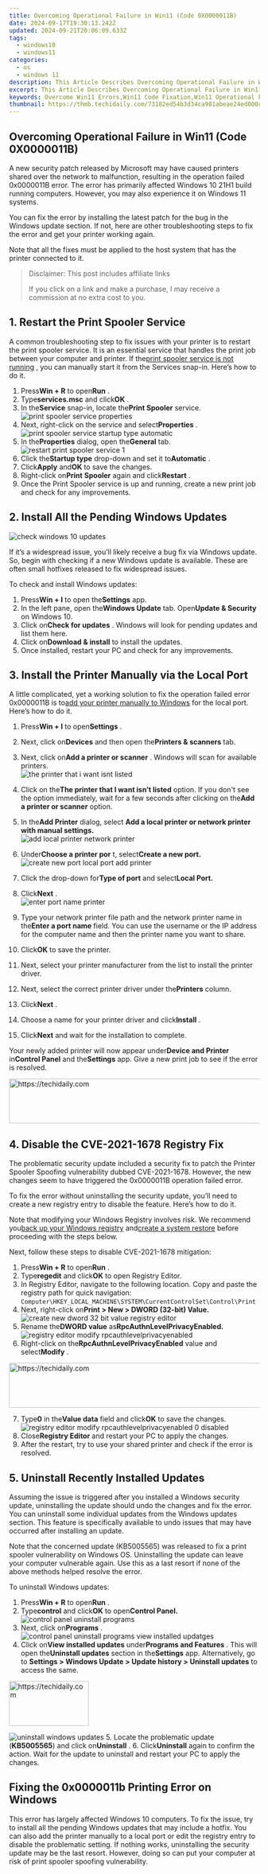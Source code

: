 ```yaml
---
title: Overcoming Operational Failure in Win11 (Code 0X0000011B)
date: 2024-09-17T19:30:13.242Z
updated: 2024-09-21T20:06:09.633Z
tags:
  - windows10
  - windows11
categories:
  - os
  - windows 11
description: This Article Describes Overcoming Operational Failure in Win11 (Code 0X0000011B)
excerpt: This Article Describes Overcoming Operational Failure in Win11 (Code 0X0000011B)
keywords: Overcome Win11 Errors,Win11 Code Fixation,Win11 Operational Failure,Resolve Win11 Error (Code 0X0000011B),Win11 Troubleshooting Guide,Win11 System Crash Fix,Handle Win11 Code Error
thumbnail: https://thmb.techidaily.com/73182ed54b3d34ca981abeae24ed800ccc098d1b157cf1a2528e89d05cbc2979.jpg
---
```


## Overcoming Operational Failure in Win11 (Code 0X0000011B)

 A new security patch released by Microsoft may have caused printers shared over the network to malfunction, resulting in the operation failed 0x0000011B error. The error has primarily affected Windows 10 21H1 build running computers. However, you may also experience it on Windows 11 systems.

 You can fix the error by installing the latest patch for the bug in the Windows update section. If not, here are other troubleshooting steps to fix the error and get your printer working again.

 Note that all the fixes must be applied to the host system that has the printer connected to it.

>  Disclaimer: This post includes affiliate links
>
>  If you click on a link and make a purchase, I may receive a commission at no extra cost to you.
>

## 1\. Restart the Print Spooler Service

 A common troubleshooting step to fix issues with your printer is to restart the print spooler service. It is an essential service that handles the print job between your computer and printer. If the[print spooler service is not running](https://www.makeuseof.com/print-spooler-service-not-running-windows/) , you can manually start it from the Services snap-in. Here’s how to do it.

1. Press**Win + R** to open**Run** .
2. Type**services.msc** and click**OK** .
3. In the**Service** snap-in, locate the**Print Spooler** service.  
![print spooler service properties](https://static1.makeuseofimages.com/wordpress/wp-content/uploads/2022/12/print-spooler-service-properties.jpg)
4. Next, right-click on the service and select**Properties** .  
![print spooler service startup type automatic](https://static1.makeuseofimages.com/wordpress/wp-content/uploads/2022/12/print-spooler-service-startup-type-automatic.jpg)
5. In the**Properties** dialog, open the**General** tab.  
![restart print spooler service 1](https://static1.makeuseofimages.com/wordpress/wp-content/uploads/2022/12/restart-print-spooler-service-1.jpg)
6. Click the**Startup type** drop-down and set it to**Automatic** .
7. Click**Apply** and**OK** to save the changes.
8. Right-click on**Print** **Spooler** again and click**Restart** .
9. Once the Print Spooler service is up and running, create a new print job and check for any improvements.

## 2\. Install All the Pending Windows Updates

![check windows 10 updates](https://static1.makeuseofimages.com/wordpress/wp-content/uploads/2022/12/check-windows-10-updates.jpg)

 If it’s a widespread issue, you’ll likely receive a bug fix via Windows update. So, begin with checking if a new Windows update is available. These are often small hotfixes released to fix widespread issues.

To check and install Windows updates:

1. Press**Win + I** to open the**Settings** app.
2. In the left pane, open the**Windows Update** tab. Open**Update & Security** on Windows 10.
3. Click on**Check for updates** . Windows will look for pending updates and list them here.
4. Click on**Download & install** to install the updates.
5. Once installed, restart your PC and check for any improvements.

## 3\. Install the Printer Manually via the Local Port

 A little complicated, yet a working solution to fix the operation failed error 0x0000011B is to[add your printer manually to Windows](https://www.makeuseof.com/windows-11-add-wired-wireless-printer/) for the local port. Here’s how to do it.

1. Press**Win + I** to open**Settings** .
2. Next, click on**Devices** and then open the**Printers & scanners** tab.
3. Next, click on**Add a printer or scanner** . Windows will scan for available printers.  
![the printer that i want isnt listed](https://static1.makeuseofimages.com/wordpress/wp-content/uploads/2022/12/the-printer-that-i-want-isnt-listed.jpg)
4. Click on the**The printer that I want isn’t listed** option. If you don't see the option immediately, wait for a few seconds after clicking on the**Add a printer or scanner** option.
5. In the**Add Printer** dialog, select **Add a local printer or network printer with manual settings.**  
![add local printer network printer](https://static1.makeuseofimages.com/wordpress/wp-content/uploads/2022/12/add-local-printer-network-printer.jpg)

1. Under**Choose a printer por** t, select**Create a new port.**  
![create new port local port add printer](https://static1.makeuseofimages.com/wordpress/wp-content/uploads/2022/12/create-new-port-local-port-add-printer.jpg)
2. Click the drop-down for**Type of port** and select**Local Port.**
3. Click**Next** .  
![enter port name printer](https://static1.makeuseofimages.com/wordpress/wp-content/uploads/2022/12/enter-port-name-printer.jpg)
4. Type your network printer file path and the network printer name in the**Enter a port name** field. You can use the username or the IP address for the computer name and then the printer name you want to share.
5. Click**OK** to save the printer.

1. Next, select your printer manufacturer from the list to install the printer driver.
2. Next, select the correct printer driver under the**Printers** column.
3. Click**Next** .
4. Choose a name for your printer driver and click**Install** .
5. Click**Next** and wait for the installation to complete.

 Your newly added printer will now appear under**Device and Printer** in**Control Panel** and the**Settings** app. Give a new print job to see if the error is resolved.

<!-- affiliate ads begin -->
<a href="https://versadesk.pxf.io/c/5597632/1828647/21290" target="_top" id="1828647">
  <img src="//a.impactradius-go.com/display-ad/21290-1828647" border="0" alt="https://techidaily.com" width="728" height="90"/>
</a>
<img height="0" width="0" src="https://versadesk.pxf.io/i/5597632/1828647/21290" style="position:absolute;visibility:hidden;" border="0" />
<!-- affiliate ads end -->

## 4\. Disable the CVE-2021-1678 Registry Fix

 The problematic security update included a security fix to patch the Printer Spooler Spoofing vulnerability dubbed CVE-2021-1678\. However, the new changes seem to have triggered the 0x0000011B operation failed error.

 To fix the error without uninstalling the security update, you’ll need to create a new registry entry to disable the feature. Here’s how to do it.

 Note that modifying your Windows Registry involves risk. We recommend you[back up your Windows registry](http://www.makeuseof.com/tag/backup-restore-windows-registry/) and[create a system restore](https://www.makeuseof.com/windows-11-create-restore-point/) before proceeding with the steps below.

Next, follow these steps to disable CVE-2021-1678 mitigation:

1. Press**Win + R** to open**Run** .
2. Type**regedit** and click**OK** to open Registry Editor.
3. In Registry Editor, navigate to the following location. Copy and paste the registry path for quick navigation:  
`Computer\HKEY_LOCAL_MACHINE\SYSTEM\CurrentControlSet\Control\Print`
4. Next, right-click on**Print > New > DWORD (32-bit) Value.**  
![create new dword 32 bit value registry editor](https://static1.makeuseofimages.com/wordpress/wp-content/uploads/2022/12/create-new-dword-32-bit-value-registry-editor.jpg)
5. Rename the**DWORD value** as**RpcAuthnLevelPrivacyEnabled.**  
![registry editor modify rpcauthlevelprivacyenabled](https://static1.makeuseofimages.com/wordpress/wp-content/uploads/2022/12/registry-editor-modify-rpcauthlevelprivacyenabled.jpg)
6. Right-click on the**RpcAuthnLevelPrivacyEnabled** value and select**Modify** .

<!-- affiliate ads begin -->
<a href="https://malaysia-healthcare-travel-council.pxf.io/c/5597632/1557747/17382" target="_top" id="1557747">
  <img src="//a.impactradius-go.com/display-ad/17382-1557747" border="0" alt="https://techidaily.com" width="728" height="90"/>
</a>
<img height="0" width="0" src="https://malaysia-healthcare-travel-council.pxf.io/i/5597632/1557747/17382" style="position:absolute;visibility:hidden;" border="0" />
<!-- affiliate ads end -->

7. Type**0** in the**Value data** field and click**OK** to save the changes.  
![registry editor modify rpcauthlevelprivacyenabled 0 disabled](https://static1.makeuseofimages.com/wordpress/wp-content/uploads/2022/12/registry-editor-modify-rpcauthlevelprivacyenabled-0-disabled.jpg)
8. Close**Registry Editor** and restart your PC to apply the changes.
9. After the restart, try to use your shared printer and check if the error is resolved.

## 5\. Uninstall Recently Installed Updates

 Assuming the issue is triggered after you installed a Windows security update, uninstalling the update should undo the changes and fix the error. You can uninstall some individual updates from the Windows updates section. This feature is specifically available to undo issues that may have occurred after installing an update.

 Note that the concerned update (KB5005565) was released to fix a print spooler vulnerability on Windows OS. Uninstalling the update can leave your computer vulnerable again. Use this as a last resort if none of the above methods helped resolve the error.

To uninstall Windows updates:

1. Press**Win + R** to open**Run** .
2. Type**control** and click**OK** to open**Control Panel.**  
![control panel uninstall programs](https://static1.makeuseofimages.com/wordpress/wp-content/uploads/2022/12/control-panel-uninstall-programs.jpg)
3. Next, click on**Programs** .  
![control panel uninstall programs view installed updatges](https://static1.makeuseofimages.com/wordpress/wp-content/uploads/2022/12/control-panel-uninstall-programs-view-installed-updatges.jpg)
4. Click on**View installed updates** under**Programs and Features** . This will open the**Uninstall updates** section in the**Settings** app. Alternatively, go to **Settings > Windows Update > Update history > Uninstall updates** to access the same.  

<!-- affiliate ads begin -->
<a href="https://25home.pxf.io/c/5597632/2148638/16836" target="_top" id="2148638">
  <img src="//a.impactradius-go.com/display-ad/16836-2148638" border="0" alt="https://techidaily.com" width="160" height="90"/>
</a>
<img height="0" width="0" src="https://25home.pxf.io/i/5597632/2148638/16836" style="position:absolute;visibility:hidden;" border="0" />
<!-- affiliate ads end -->

![uninstall windows updates](https://static1.makeuseofimages.com/wordpress/wp-content/uploads/2022/12/uninstall-windows-updates.jpg)
5. Locate the problematic update (**KB5005565**) and click on**Uninstall** .
6. Click**Uninstall** again to confirm the action. Wait for the update to uninstall and restart your PC to apply the changes.

## Fixing the 0x0000011b Printing Error on Windows

 This error has largely affected Windows 10 computers. To fix the issue, try to install all the pending Windows updates that may include a hotfix. You can also add the printer manually to a local port or edit the registry entry to disable the problematic setting. If nothing works, uninstalling the security update may be the last resort. However, doing so can put your computer at risk of print spooler spoofing vulnerability.

<ins class="adsbygoogle"
     style="display:block"
     data-ad-format="autorelaxed"
     data-ad-client="ca-pub-7571918770474297"
     data-ad-slot="1223367746"></ins>

<ins class="adsbygoogle"
     style="display:block"
     data-ad-client="ca-pub-7571918770474297"
     data-ad-slot="8358498916"
     data-ad-format="auto"
     data-full-width-responsive="true"></ins>



